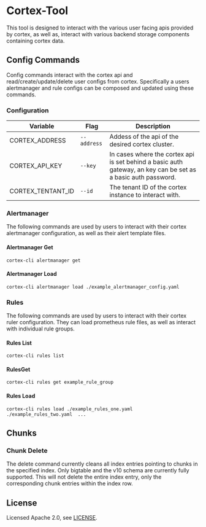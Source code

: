 # Cortex-Tool

This tool is designed to interact with the various user facing apis provided by cortex, as well as, interact with various backend storage components containing cortex data.

## Config Commands

Config commands interact with the cortex api and read/create/update/delete user configs from cortex. Specifically a users alertmanager and rule configs can be composed and updated using these commands.

### Configuration

| Variable          | Flag        | Description                                                                                                   |
| ----------------- | ----------- | ------------------------------------------------------------------------------------------------------------- |
| CORTEX_ADDRESS    | `--address` | Addess of the api of the desired cortex cluster.                                                              |
| CORTEX_API_KEY    | `--key`     | In cases where the cortex api is set behind a basic auth gateway, an key can be set as a basic auth password. |
| CORTEX_TENTANT_ID | `--id`      | The tenant ID of the cortex instance to interact with.                                                        |

### Alertmanager

The following commands are used by users to interact with their cortex alertmanager configuration, as well as their alert template files.

#### Alertmanager Get

    cortex-cli alertmanager get

#### Alertmanager Load

    cortex-cli alertmanager load ./example_alertmanager_config.yaml

### Rules

The following commands are used by users to interact with their cortex ruler configuration. They can load prometheus rule files, as well as interact with individual rule groups.

#### Rules List

    cortex-cli rules list

#### RulesGet

    cortex-cli rules get example_rule_group

#### Rules Load

    cortex-cli rules load ./example_rules_one.yaml ./example_rules_two.yaml  ...

## Chunks

### Chunk Delete

The delete command currently cleans all index entries pointing to chunks in the specified index. Only bigtable and the v10 schema are currently fully supported. This will not delete the entire index entry, only the corresponding chunk entries within the index row.

## License

Licensed Apache 2.0, see [LICENSE](LICENSE).
